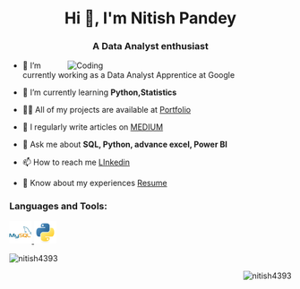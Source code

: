 

<h1 align="center">Hi 👋, I'm Nitish Pandey</h1>
<h3 align="center">A Data Analyst enthusiast</h3>
<img align="right" alt="Coding" width="400" src="https://encrypted-tbn0.gstatic.com/images?q=tbn:ANd9GcTwM__jJ8WYDRIa4uiQ3QRK18Tyz7sAvPPCbA&s">



- 🔭 I’m currently working as a Data Analyst Apprentice at Google

- 🌱 I’m currently learning **Python,Statistics**

- 👨‍💻 All of my projects are available at [Portfolio](https://nitish4393.github.io/nitish.github.io/)

- 📝 I regularly write articles on [MEDIUM](https://medium.com/@vijayhero7777)

- 💬 Ask me about **SQL, Python, advance excel, Power BI**

- 📫 How to reach me [LInkedin](https://www.linkedin.com/in/nitish-pandey-482281186)

- 📄 Know about my experiences [Resume](https://drive.google.com/drive/folders/1MREI-Mxs1URgTFnp1aUBLWkAqNnYONj1)

<h3 align="left">Languages and Tools:</h3>
<p align="left"> <a href="https://www.mysql.com/" target="_blank" rel="noreferrer"> <img src="https://raw.githubusercontent.com/devicons/devicon/master/icons/mysql/mysql-original-wordmark.svg" alt="mysql" width="40" height="40"/> </a> <a href="https://www.python.org" target="_blank" rel="noreferrer"> <img src="https://raw.githubusercontent.com/devicons/devicon/master/icons/python/python-original.svg" alt="python" width="40" height="40"/> </a> </p>

<p><img align="center" src="https://github-readme-stats.vercel.app/api/top-langs?username=nitish4393&show_icons=true&locale=en&layout=compact" alt="nitish4393" /></p>


<p><img align="right" src="https://github-readme-streak-stats.herokuapp.com/?user=nitish4393&" alt="nitish4393" /></p>

